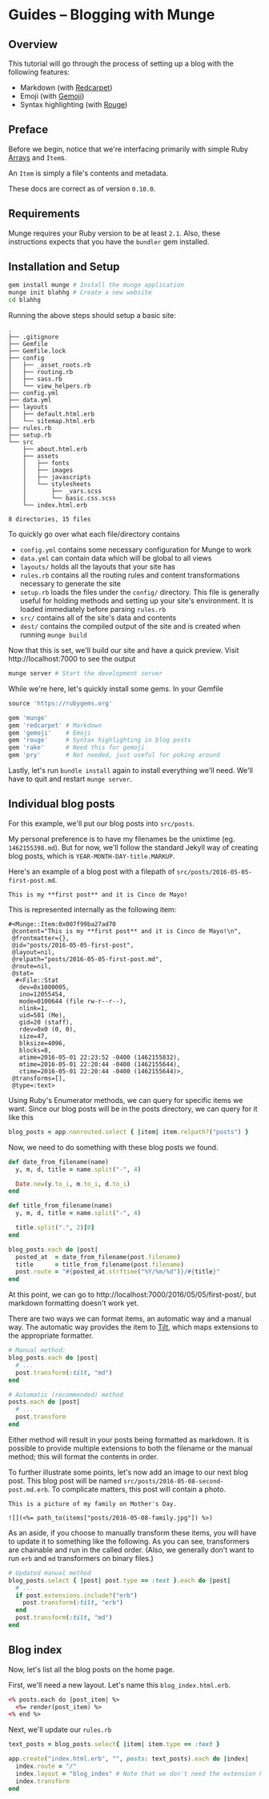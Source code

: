 # Guides &ndash; Blogging with Munge

## Overview

This tutorial will go through the process of setting up a blog with the
following features:

* Markdown (with [Redcarpet](https://github.com/vmg/redcarpet))
* Emoji (with [Gemoji](https://github.com/github/gemoji))
* Syntax highlighting (with [Rouge](https://github.com/jneen/rouge))


## Preface

Before we begin, notice that we're interfacing primarily with simple Ruby
[Arrays](http://ruby-doc.org/core/Array.html) and `Item`s.

An `Item` is simply a file's contents and metadata.

These docs are correct as of version `0.10.0`.


## Requirements

Munge requires your Ruby version to be at least `2.1`. Also, these instructions
expects that you have the `bundler` gem installed.


## Installation and Setup

```bash
gem install munge # Install the munge application
munge init blahhg # Create a new website
cd blahhg
```

Running the above steps should setup a basic site:

```
.
├── .gitignore
├── Gemfile
├── Gemfile.lock
├── config
│   ├── _asset_roots.rb
│   ├── routing.rb
│   ├── sass.rb
│   └── view_helpers.rb
├── config.yml
├── data.yml
├── layouts
│   ├── default.html.erb
│   └── sitemap.html.erb
├── rules.rb
├── setup.rb
└── src
    ├── about.html.erb
    ├── assets
    │   ├── fonts
    │   ├── images
    │   ├── javascripts
    │   └── stylesheets
    │       ├── _vars.scss
    │       └── basic.css.scss
    └── index.html.erb

8 directories, 15 files
```

To quickly go over what each file/directory contains

- `config.yml` contains some necessary configuration for Munge to work
- `data.yml` can contain data which will be global to all views
- `layouts/` holds all the layouts that your site has
- `rules.rb` contains all the routing rules and content transformations
  necessary to generate the site
- `setup.rb` loads the files under the `config/` directory. This file is
  generally useful for holding methods and setting up your site's environment.
  It is loaded immediately before parsing `rules.rb`
- `src/` contains all of the site's data and contents
- `dest/` contains the compiled output of the site and is created when running
  `munge build`

Now that this is set, we'll build our site and have a quick preview. Visit
http://localhost:7000 to see the output

```bash
munge server # Start the development server
```

While we're here, let's quickly install some gems. In your Gemfile

```ruby
source 'https://rubygems.org'

gem 'munge'
gem 'redcarpet' # Markdown
gem 'gemoji'    # Emoji
gem 'rouge'     # Syntax highlighting in blog posts
gem 'rake'      # Need this for gemoji
gem 'pry'       # Not needed, just useful for poking around
```

Lastly, let's run `bundle install` again to install everything we'll need. We'll
have to quit and restart `munge server`.


## Individual blog posts

For this example, we'll put our blog posts into `src/posts`.

My personal preference is to have my filenames be the unixtime (eg.
`1462155398.md`). But for now, we'll follow the standard Jekyll way of creating
blog posts, which is `YEAR-MONTH-DAY-title.MARKUP`.

Here's an example of a blog post with a filepath of
`src/posts/2016-05-05-first-post.md`.

```
This is my **first post** and it is Cinco de Mayo!
```

This is represented internally as the following item:

```
#<Munge::Item:0x007f99ba27ad70
 @content="This is my **first post** and it is Cinco de Mayo!\n",
 @frontmatter={},
 @id="posts/2016-05-05-first-post",
 @layout=nil,
 @relpath="posts/2016-05-05-first-post.md",
 @route=nil,
 @stat=
  #<File::Stat
   dev=0x1000005,
   ino=12055454,
   mode=0100644 (file rw-r--r--),
   nlink=1,
   uid=501 (Me),
   gid=20 (staff),
   rdev=0x0 (0, 0),
   size=47,
   blksize=4096,
   blocks=8,
   atime=2016-05-01 22:23:52 -0400 (1462155832),
   mtime=2016-05-01 22:20:44 -0400 (1462155644),
   ctime=2016-05-01 22:20:44 -0400 (1462155644)>,
 @transforms=[],
 @type=:text>
```

Using Ruby's Enumerator methods, we can query for specific items we want. Since
our blog posts will be in the posts directory, we can query for it like this

```ruby
blog_posts = app.nonrouted.select { |item| item.relpath?("posts") }
```

Now, we need to do something with these blog posts we found.

```ruby
def date_from_filename(name)
  y, m, d, title = name.split("-", 4)

  Date.new(y.to_i, m.to_i, d.to_i)
end

def title_from_filename(name)
  y, m, d, title = name.split("-", 4)

  title.split(".", 2)[0]
end

blog_posts.each do |post|
  posted_at  = date_from_filename(post.filename)
  title      = title_from_filename(post.filename)
  post.route = "#{posted_at.strftime("%Y/%m/%d")}/#{title}"
end
```

At this point, we can go to http://localhost:7000/2016/05/05/first-post/, but
markdown formatting doesn't work yet.

There are two ways we can format items, an automatic way and a manual way. The
automatic way provides the item to [Tilt][tilt], which maps extensions to the
appropriate formatter.

```ruby
# Manual method:
blog_posts.each do |post|
  # ...
  post.transform(:tilt, "md")
end

# Automatic (recommended) method
posts.each do |post|
  # ...
  post.transform
end
```

Either method will result in your posts being formatted as markdown. It is
possible to provide multiple extensions to both the filename or the manual
method; this will format the contents in order.

To further illustrate some points, let's now add an image to our next blog post.
This blog post will be named `src/posts/2016-05-08-second-post.md.erb`. To
complicate matters, this post will contain a photo.

```
This is a picture of my family on Mother's Day.

![](<%= path_to(items["posts/2016-05-08-family.jpg"]) %>)
```

As an aside, if you choose to manually transform these items, you will have to
update it to something like the following. As you can see, transformers are
chainable and run in the called order. (Also, we generally don't want to run
`erb` and `md` transformers on binary files.)

```ruby
# Updated manual method
blog_posts.select { |post| post.type == :text }.each do |post|
  # ...
  if post.extensions.include?("erb")
    post.transform(:tilt, "erb")
  end
  post.transform(:tilt, "md")
end
```

## Blog index

Now, let's list all the blog posts on the home page.

First, we'll need a new layout. Let's name this `blog_index.html.erb`.

```html
<% posts.each do |post_item| %>
  <%= render(post_item) %>
<% end %>
```

Next, we'll update our `rules.rb`

```ruby
text_posts = blog_posts.select{ |item| item.type == :text }

app.create("index.html.erb", "", posts: text_posts).each do |index|
  index.route = "/"
  index.layout = "blog_index" # Note that we don't need the extension here
  index.transform
end
```

[tilt]: https://github.com/rtomayko/tilt
